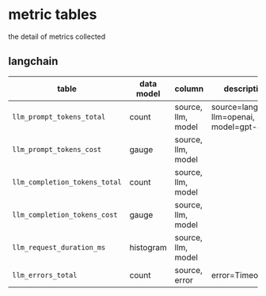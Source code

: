 metric tables
====

the detail of metrics collected

## langchain

| table                         | data model | column             | description                               |
|-------------------------------|------------|--------------------|-------------------------------------------|
| `llm_prompt_tokens_total`     | count      | source, llm, model | source=langchain, llm=openai, model=gpt-4 |
| `llm_prompt_tokens_cost`      | gauge      | source, llm, model |                                           |
| `llm_completion_tokens_total` | count      | source, llm, model |                                           |
| `llm_completion_tokens_cost`  | gauge      | source, llm, model |                                           |
| `llm_request_duration_ms`     | histogram  | source, llm, model |                                           |
| `llm_errors_total`            | count      | source, error      | error=Timeout                             |
